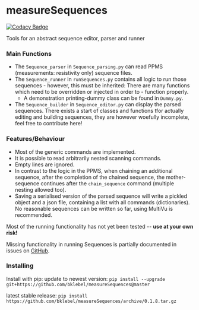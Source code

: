 # measureSequences

[![Codacy Badge](https://api.codacy.com/project/badge/Grade/ba794e9427f0457696a2861f39e04786)](https://app.codacy.com/app/bklebel/measureSequences?utm_source=github.com&utm_medium=referral&utm_content=bklebel/measureSequences&utm_campaign=Badge_Grade_Dashboard)

Tools for an abstract sequence editor, parser and runner

### Main Functions
-   The `Sequence_parser` in `Sequence_parsing.py` can read PPMS (measurements: resistivity only) sequence files. 
-   The `Sequence_runner` in `runSequences.py` contains all logic to run those sequences - however, this must be inherited: There are many functions which need to be overridden or injected in order to - function properly. 
    -   A demonstration printing-dummy class can be found in `Dummy.py`. 
-   The `Sequence_builder` in `Sequence_editor.py` can display the parsed sequences. There exists a start of classes and functions tfor actually editing and building sequences, they are however woefully incomplete, feel free to contribute here!

### Features/Behaviour
-   Most of the generic commands are implemented. 
-   It is possible to read arbitrarily nested scanning commands. 
-   Empty lines are ignored. 
-   In contrast to the logic in the PPMS, when chaining an additional sequence, after the completion of the chained sequence, the mother-sequence continues after the `chain_sequence` command (multiple nesting allowed too). 
-   Saving a serialised version of the parsed sequence will write a pickled object and a json file, containing a list with all commands (dictionaries). No reasonable sequences can be written so far, using MultiVu is recommended.

Most of the running functionality has not yet been tested -- **use at your own risk!** 

Missing functionality in running Sequences is partially documented in issues on [GitHub](https://github.com/bklebel/measureSequences). 



### Installing

Install with pip: 
update to newest version:
`pip install --upgrade git+https://github.com/bklebel/measureSequences@master`

latest stable release: 
`pip install https://github.com/bklebel/measureSequences/archive/0.1.8.tar.gz`
